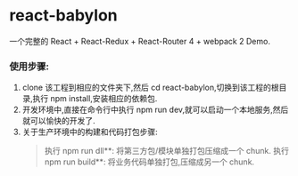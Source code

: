 # react-babylon
一个完整的 React + React-Redux + React-Router 4 + webpack 2 Demo.

### 使用步骤:
1. clone 该工程到相应的文件夹下,然后 cd react-babylon,切换到该工程的根目录,执行 npm install,安装相应的依赖包.
2. 开发环境中,直接在命令行中执行 npm run dev,就可以启动一个本地服务,然后就可以愉快的开发了.
3. 关于生产环境中的构建和代码打包步骤:
    > 执行 npm run dll**: 将第三方包/模块单独打包压缩成一个 chunk.
    > 执行 npm run build**: 将业务代码单独打包,压缩成另一个 chunk.
